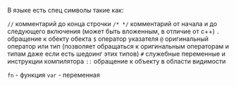 В языке есть спец символы такие как:

`//` комментарий до конца строчки
`/* */` комментарий от начала и до следующего включения (может
быть вложенным, в отличие от c++)
`.` обращение к обекту обекта
`$`  оператор указателя
`@` оригинальный оператор или тип (позволяет обращаться
к оригинальным операторам и типам даже если есть шедоинг этих
типов)
`#` служебные переменные и инструкции компилятора
`::` обращение к объекту в области видимости


`fn`  - функция
`var` - переменная 